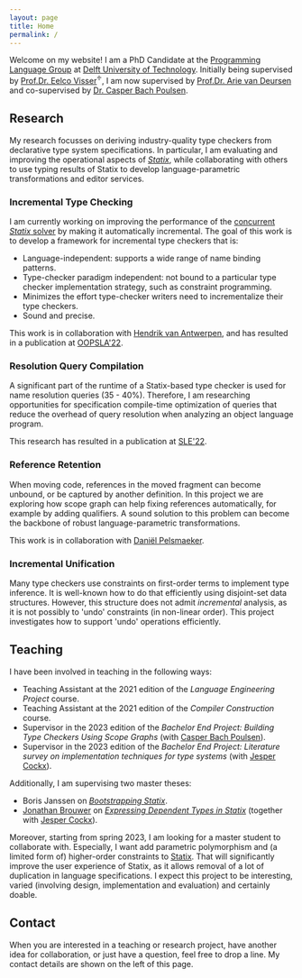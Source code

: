 ```yaml
---
layout: page
title: Home
permalink: /
---
```


Welcome on my website! I am a PhD Candidate at the
[Programming Language Group](http://pl.ewi.tudelft.nl) at
[Delft University of Technology](http://www.tudelft.nl). Initially being
supervised by [Prof.Dr. Eelco Visser](http://eelcovisser.org)<sup>♱</sup>, I am
now supervised by [Prof.Dr. Arie van Deursen](https://avandeursen.com/) and
co-supervised by [Dr. Casper Bach Poulsen](http://casperbp.net/).

## Research

My research focusses on deriving industry-quality type checkers from declarative
type system specifications. In particular, I am evaluating and improving the
operational aspects of [_Statix_](https://github.com/metaborg/nabl), while
collaborating with others to use typing results of Statix to develop
language-parametric transformations and editor services.


### Incremental Type Checking

I am currently working on improving the performance of the [concurrent _Statix_
solver](https://github.com/metaborg/nabl) by making it automatically incremental.
The goal of this work is to develop a framework for incremental type checkers that is:
- Language-independent: supports a wide range of name binding patterns.
- Type-checker paradigm independent: not bound to a particular type checker
  implementation strategy, such as constraint programming.
- Minimizes the effort type-checker writers need to incrementalize their type checkers.
- Sound and precise.

This work is in collaboration with [Hendrik van Antwerpen](https://hendrik.van-antwerpen.net),
and has resulted in a publication at [OOPSLA'22](/publications#journal-articles).


### Resolution Query Compilation

A significant part of the runtime of a Statix-based type checker is used for
name resolution queries (35 - 40%). Therefore, I am researching opportunities
for specification compile-time optimization of queries that reduce the overhead
of query resolution when analyzing an object language program.

This research has resulted in a publication at [SLE'22](/publications#conference-papers).


### Reference Retention

When moving code, references in the moved fragment can become unbound, or be
captured by another definition. In this project we are exploring how scope graph
can help fixing references automatically, for example by adding qualifiers. A
sound solution to this problem can become the backbone of robust
language-parametric transformations.

This work is in collaboration with [Daniël Pelsmaeker](https://pelsmaeker.net/).


### Incremental Unification

Many type checkers use constraints on first-order terms to implement type
inference. It is well-known how to do that efficiently using disjoint-set data
structures. However, this structure does not admit _incremental_ analysis, as
it is not possibly to 'undo' constraints (in non-linear order). This project
investigates how to support 'undo' operations efficiently.


## Teaching

I have been involved in teaching in the following ways:
- Teaching Assistant at the 2021 edition of the _Language Engineering Project_ course.
- Teaching Assistant at the 2021 edition of the _Compiler Construction_ course.
- Supervisor in the 2023 edition of the _Bachelor End Project: Building Type Checkers Using Scope Graphs_ (with [Casper Bach Poulsen](http://casperbp.net/)).
- Supervisor in the 2023 edition of the _Bachelor End Project: Literature survey on implementation techniques for type systems_ (with [Jesper Cockx](https://jesper.sikanda.be/)).

Additionally, I am supervising two master theses:
- Boris Janssen on [_Bootstrapping Statix_](http://pl.ewi.tudelft.nl/master-projects/master/2021/05/15/bootstrapping-and-generics-in-statix/).
- [Jonathan Brouwer](http://jonathanb.nl) on [_Expressing Dependent Types in Statix_](http://pl.ewi.tudelft.nl/master-projects/master/2022/02/18/dependent-types-in-statix/) (together with [Jesper Cockx](https://jesper.sikanda.be/)).

Moreover, starting from spring 2023, I am looking for a master student to
collaborate with. Especially, I want add parametric polymorphism and (a limited
form of) higher-order constraints to [Statix](http://www.spoofax.dev/references/statix/).
That will significantly improve the user experience of Statix, as it allows
removal of a lot of duplication in language specifications. I expect this project
to be interesting, varied (involving design, implementation and evaluation) and
certainly doable.

## Contact

When you are interested in a teaching or research project, have another idea
for collaboration, or just have a question, feel free to drop a line. My contact
details are shown on the left of this page.
